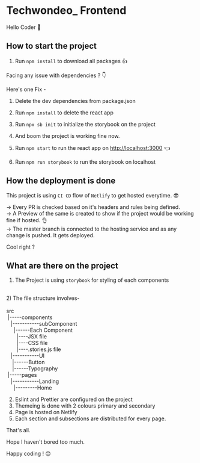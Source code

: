 # Techwondeo_ Frontend

Hello Coder 👋

## How to start the project 

1) Run `npm install` to download all packages 👍

Facing any issue with dependencies ? 👇

Here's one Fix -

1) Delete the dev dependencies from package.json
2) Run `npm install` to delete the react app
3) Run `npx sb init` to initialize the storybook on the project
4) And boom the project is working fine now.

2) Run `npm start` to run the react app on [http://localhost:3000](http://localhost:3000) 👈

3) Run `npm run storybook` to run the storybook on localhost

## How the deployment is done

This project is using `CI CD` flow of `Netlify` to get hosted everytime. 😎

-> Every PR is checked based on it's headers and rules being defined.
<br>
-> A Preview of the same is created to show if the project would be working fine if hosted. 👌
<br>
-> The master branch is connected to the hosting service and as any change is pushed. It gets deployed.
<br>

Cool right ?

## What are there on the project

1) The Project is using `storybook` for styling of each components
<br>
2) The file structure involves-
<br>
<br>
src
<br>
&nbsp;|-----components
<br>
&nbsp;      &nbsp;|-----------subComponent
      <br>
&nbsp;      &nbsp;            &nbsp;|------Each Component
                  <br>
&nbsp;      &nbsp;            &nbsp;       &nbsp;|----JSX file
                         <br>
&nbsp;      &nbsp;            &nbsp;       &nbsp;|----CSS file
                         <br>
&nbsp;      &nbsp;            &nbsp;       &nbsp;|----.stories.js file
                         <br>
&nbsp;&nbsp;      |-----------UI
      <br>
&nbsp;       &nbsp;           |------Button
                  <br>
&nbsp;       &nbsp;           |------Typography
                  <br>
&nbsp;|-----pages
<br>
&nbsp;      &nbsp;|-----------Landing
      <br>
&nbsp;      &nbsp;            &nbsp;|---------Home
                  <br>

2) Eslint and Prettier are configured on the project
3) Themeing is done with 2 colours primary and secondary
4) Page is hosted on Netlify
5) Each section and subsections are distributed for every page.


That's all.

Hope I haven't bored too much.

Happy coding ! 😊